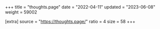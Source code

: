 +++
title = "thoughts.page"
date = "2022-04-11"
updated = "2023-06-08"
weight = 59002

[extra]
source = "https://thoughts.page/"
ratio = 4
size = 58
+++
